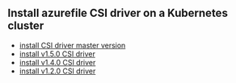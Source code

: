 ## Install azurefile CSI driver on a Kubernetes cluster

 - [install CSI driver master version](./install-csi-driver-master.md)
 - [install v1.5.0 CSI driver](./install-csi-driver-v1.5.0.md)
 - [install v1.4.0 CSI driver](./install-csi-driver-v1.4.0.md)
 - [install v1.2.0 CSI driver](./install-csi-driver-v1.2.0.md)
